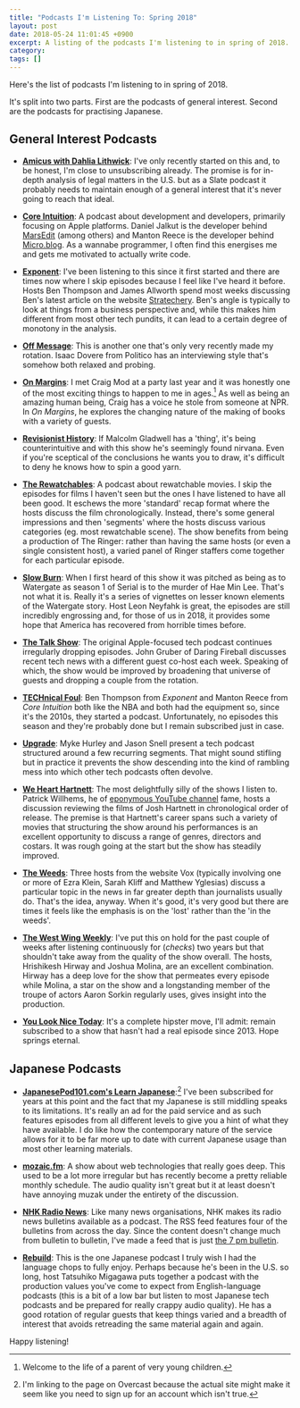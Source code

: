 ```yaml
---
title: "Podcasts I'm Listening To: Spring 2018"
layout: post
date: 2018-05-24 11:01:45 +0900 
excerpt: A listing of the podcasts I'm listening to in spring of 2018.
category: 
tags: []
---
```


Here's the list of podcasts I'm listening to in spring of 2018. 

It's split into two parts. First are the podcasts of general interest. Second are the podcasts for practising Japanese.

## General Interest Podcasts

* [**Amicus with Dahlia Lithwick**](http://www.slate.com/articles/podcasts/amicus.html): I've only recently started on this and, to be honest, I'm close to unsubscribing already. The promise is for in-depth analysis of legal matters in the U.S. but as a Slate podcast it probably needs to maintain enough of a general interest that it's never going to reach that ideal.

* [**Core Intuition**](http://coreint.org/): A podcast about development and developers, primarily focusing on Apple platforms. Daniel Jalkut is the developer behind [MarsEdit](https://www.red-sweater.com/marsedit/) (among others) and Manton Reece is the developer behind [Micro.blog](https://micro.blog). As a wannabe programmer, I often find this energises me and gets me motivated to actually write code.

* [**Exponent**](http://exponent.fm/): I've been listening to this since it first started and there are times now where I skip episodes because I feel like I've heard it before. Hosts Ben Thompson and James Allworth spend most weeks discussing Ben's latest article on the website [Stratechery](https://stratechery.com). Ben's angle is typically to look at things from a business perspective and, while this makes him different from most other tech pundits, it can lead to a certain degree of monotony in the analysis.

* [**Off Message**](https://www.politico.com/podcasts/off-message):  This is another one that's only very recently made my rotation. Isaac Dovere from Politico has an interviewing style that's somehow both relaxed and probing.

* [**On Margins**](https://craigmod.com/onmargins/): I met Craig Mod at a party last year and it was honestly one of the most exciting things to happen to me in ages.[^1] As well as being an amazing human being, Craig has a voice he stole from someone at NPR. In _On Margins_, he explores the changing nature of the making of books with a variety of guests.

* [**Revisionist History**](http://revisionisthistory.com/): If Malcolm Gladwell has a 'thing', it's being counterintuitive and with this show he's seemingly found nirvana. Even if you're sceptical of the conclusions he wants you to draw, it's difficult to deny he knows how to spin a good yarn.

* [**The Rewatchables**](https://www.theringer.com/the-rewatchables): A podcast about rewatchable movies. I skip the episodes for films I haven't seen but the ones I have listened to have all been good. It eschews the more 'standard' recap format where the hosts discuss the film chronologically. Instead, there's some general impressions and then 'segments' where the hosts discuss various categories (eg. most rewatchable scene). The show benefits from being a production of The Ringer: rather than having the same hosts (or even a single consistent host), a varied panel of Ringer staffers come together for each particular episode.

* [**Slow Burn**](http://www.slate.com/articles/slate_plus/watergate.html): When I first heard of this show it was pitched as being as to Watergate as season 1 of Serial is to the murder of Hae Min Lee. That's not what it is. Really it's a series of vignettes on lesser known elements of the Watergate story. Host Leon Neyfahk is great, the episodes are still incredibly engrossing and, for those of us in 2018, it provides some hope that America has recovered from horrible times before.

* [**The Talk Show**](https://daringfireball.net/thetalkshow/): The original Apple-focused tech podcast continues irregularly dropping episodes. John Gruber of Daring Fireball discusses recent tech news with a different guest co-host each week. Speaking of which, the show would be improved by broadening that universe of guests and dropping a couple from the rotation.

* [**TECHnical Foul**](http://technicalfoul.fm/):  Ben Thompson from _Exponent_ and Manton Reece from _Core Intuition_ both like the NBA and both had the equipment so, since it's the 2010s, they started a podcast. Unfortunately, no episodes this season and they're probably done but I remain subscribed just in case.

* [**Upgrade**](https://www.relay.fm/upgrade): Myke Hurley and Jason Snell present a tech podcast structured around a few recurring segments. That might sound stifling but in practice it prevents the show descending into the kind of rambling mess into which other tech podcasts often devolve.

* [**We Heart Hartnett**](https://twitter.com/hearthartnett/): The most delightfully silly of the shows I listen to. Patrick Willhems, he of [eponymous YouTube channel](http://www.youtube.com/user/patrickhwillems) fame, hosts a discussion reviewing the films of Josh Hartnett in chronological order of release. The premise is that Hartnett's career spans such a variety of movies that structuring the show around his performances is an excellent opportunity to discuss a range of genres, directors and costars. It was rough going at the start but the show has steadily improved.

* [**The Weeds**](https://www.vox.com/the-weeds): Three hosts from the website Vox (typically involving one or more of Ezra Klein, Sarah Kliff and Matthew Yglesias) discuss a particular topic in the news in far greater depth than journalists usually do. That's the idea, anyway. When it's good, it's very good but there are times it feels like the emphasis is on the 'lost' rather than the 'in the weeds'.

* [**The West Wing Weekly**](http://thewestwingweekly.com/): I've put this on hold for the past couple of weeks after listening continuously for (_checks_) two years but that shouldn't take away from the quality of the show overall. The hosts, Hrishikesh Hirway and Joshua Molina, are an excellent combination. Hirway has a deep love for the show that permeates every episode while Molina, a star on the show and a longstanding member of the troupe of actors Aaron Sorkin regularly uses, gives insight into the production.

* [**You Look Nice Today**](http://youlooknicetoday.com/): It's a complete hipster move, I'll admit: remain subscribed to a show that hasn't had a real episode since 2013. Hope springs eternal.

## Japanese Podcasts

* [**JapanesePod101.com's Learn Japanese**](https://overcast.fm/itunes112831729/learn-japanese-japanesepod101-com-audio):[^2] I've been subscribed for years at this point and the fact that my Japanese is still middling speaks to its limitations. It's really an ad for the paid service and as such features episodes from all different levels to give you a hint of what they have available. I do like how the contemporary nature of the service allows for it to be far more up to date with current Japanese usage than most other learning materials.

* [**mozaic.fm**](https://mozaic.fm/): A show about web technologies that really goes deep. This used to be a lot more irregular but has recently become a pretty reliable monthly schedule. The audio quality isn't great but it at least doesn't have annoying muzak under the entirety of the discussion.

* [**NHK Radio News**](http://www.nhk.or.jp/podcasts/program/r-news.html): Like many news organisations, NHK makes its radio news bulletins available as a podcast. The RSS feed features four of the bulletins from across the day. Since the content doesn't change much from bulletin to bulletin, I've made a feed that is just [the 7 pm bulletin](http://filtrates.inqk.net/nhk-japanese/feed.xml).

* [**Rebuild**](http://rebuild.fm/): This is the one Japanese podcast I truly wish I had the language chops to fully enjoy. Perhaps because he's been in the U.S. so long, host Tatsuhiko Migagawa puts together a podcast with the production values you've come to expect from English-language podcasts (this is a bit of a low bar but listen to most Japanese tech podcasts and be prepared for really crappy audio quality). He has a good rotation of regular guests that keep things varied and a breadth of interest that avoids retreading the same material again and again.

Happy listening!

[^1]: Welcome to the life of a parent of very young children.

[^2]: I'm linking to the page on Overcast because the actual site might make it seem like you need to sign up for an account which isn't true.

